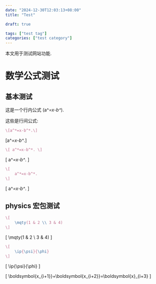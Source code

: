 ```yaml
---
date: "2024-12-30T12:03:13+08:00"
title: "Test"

draft: true

tags: ["test tag"]
categories: ["test category"]
---
```


本文用于测试网站功能.

# 数学公式测试

## 基本测试

这是一个行内公式 \(a^*=x-b^*\).

这些是行间公式:
```latex
\[a^*=x-b^*.\]
```
\[a^*=x-b^*.\]

```latex
\[ a^*=x-b^*. \]
```
\[ a^*=x-b^*. \]

```latex
\[
    a^*=x-b^*.
\]
```
\[
    a^*=x-b^*.
\]

## physics 宏包测试

```latex
\[
    \mqty(1 & 2 \\ 3 & 4)
\]
```
\[
    \mqty(1 & 2 \\ 3 & 4)
\]

```latex
\[
    \ip{\psi}{\phi}
\]
```
\[
    \ip{\psi}{\phi}
\]

\[
    \boldsymbol{x_{i+1}}+\boldsymbol{x_{i+2}}=\boldsymbol{x}_{i+3}
\]